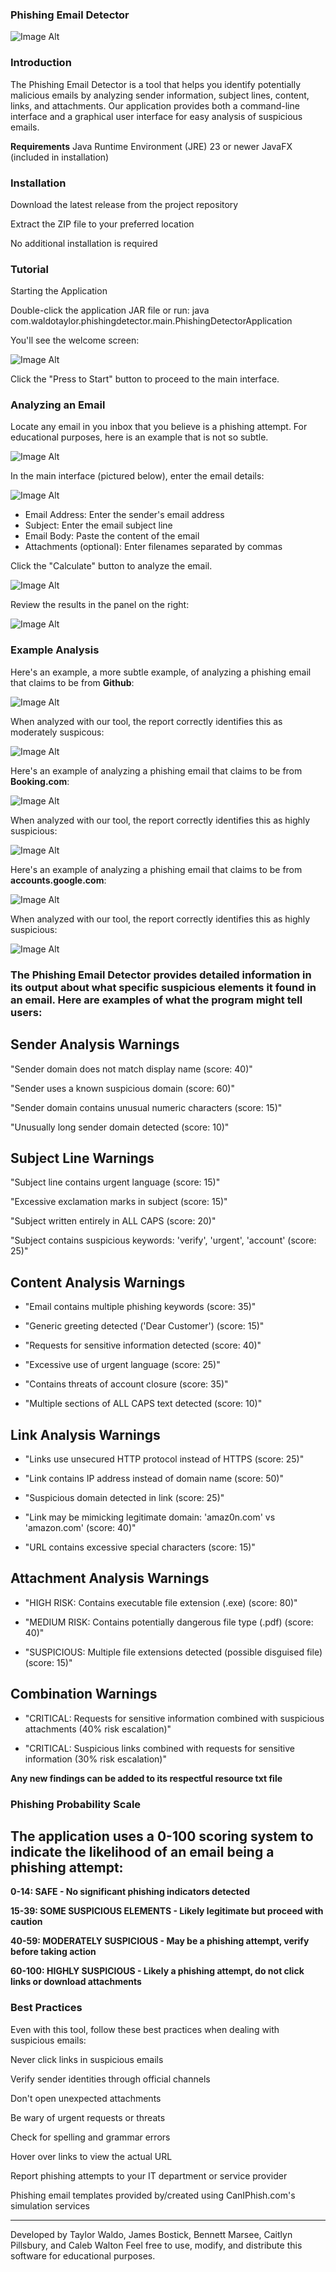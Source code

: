 ### Phishing Email Detector

![Image Alt](https://github.com/Taylorwaldo/PhishingEmailDetector/blob/main/images/custom_Logo.png?raw=true)

### Introduction
The Phishing Email Detector is a tool that helps you identify potentially malicious emails by analyzing sender information, subject lines, content, links, and attachments. Our application provides both a command-line interface and a graphical user interface for easy analysis of suspicious emails.

**Requirements**
Java Runtime Environment (JRE) 23 or newer
JavaFX (included in installation)

### Installation

Download the latest release from the project repository

Extract the ZIP file to your preferred location

No additional installation is required

### Tutorial
Starting the Application

Double-click the application JAR file or run: java com.waldotaylor.phishingdetector.main.PhishingDetectorApplication

You'll see the welcome screen:

![Image Alt](https://github.com/Taylorwaldo/PhishingEmailDetector/blob/main/images/Homepage.png?raw=true)

Click the "Press to Start" button to proceed to the main interface.

### Analyzing an Email

Locate any email in you inbox that you believe is a phishing attempt. For educational purposes, here is an example that is not so subtle. 

![Image Alt](https://github.com/Taylorwaldo/PhishingEmailDetector/blob/main/images/LinkedIn_potential_spam.png?raw=true)


In the main interface (pictured below), enter the email details:

![Image Alt](https://github.com/Taylorwaldo/PhishingEmailDetector/blob/main/images/Second_page.png?raw=true)

  - Email Address: Enter the sender's email address
  - Subject: Enter the email subject line
  - Email Body: Paste the content of the email
  - Attachments (optional): Enter filenames separated by commas


Click the "Calculate" button to analyze the email.

![Image Alt](https://github.com/Taylorwaldo/PhishingEmailDetector/blob/main/images/inputExample_LinkedIn.png?raw=true)

Review the results in the panel on the right:

![Image Alt](https://github.com/Taylorwaldo/PhishingEmailDetector/blob/main/images/LinkedIn_Report.png?raw=true)

### Example Analysis
 

Here's an example, a more subtle example, of analyzing a phishing email that claims to be from **Github**:

![Image Alt](https://github.com/Taylorwaldo/PhishingEmailDetector/blob/main/images/GitHub_potential_spam.png?raw=true)

When analyzed with our tool, the report correctly identifies this as moderately suspicous:

![Image Alt](https://github.com/Taylorwaldo/PhishingEmailDetector/blob/main/images/GitHub_report.png?raw=true)


Here's an example of analyzing a phishing email that claims to be from **Booking.com**:

![Image Alt](https://github.com/Taylorwaldo/PhishingEmailDetector/blob/main/images/Bookingdotcom_potential_spam.png?raw=true)

When analyzed with our tool, the report correctly identifies this as highly suspicious:

![Image Alt](https://github.com/Taylorwaldo/PhishingEmailDetector/blob/main/images/bookingcomReport.png?raw=true)

Here's an example of analyzing a phishing email that claims to be from **accounts.google.com**:

![Image Alt](https://github.com/Taylorwaldo/PhishingEmailDetector/blob/main/images/Gmail_Potential.png?raw=true)

When analyzed with our tool, the report correctly identifies this as highly suspicious:

![Image Alt](https://github.com/Taylorwaldo/PhishingEmailDetector/blob/main/images/gmail_report.png?raw=true)


### The Phishing Email Detector provides detailed information in its output about what specific suspicious elements it found in an email. Here are examples of what the program might tell users:

**Sender Analysis Warnings**
-----------------------------

"Sender domain does not match display name (score: 40)"

"Sender uses a known suspicious domain (score: 60)"

"Sender domain contains unusual numeric characters (score: 15)"

"Unusually long sender domain detected (score: 10)"

**Subject Line Warnings**
-----------------------------

"Subject line contains urgent language (score: 15)"

"Excessive exclamation marks in subject (score: 15)"

"Subject written entirely in ALL CAPS (score: 20)"

"Subject contains suspicious keywords: 'verify', 'urgent', 'account' (score: 25)"

**Content Analysis Warnings**
-----------------------------

- "Email contains multiple phishing keywords (score: 35)"

- "Generic greeting detected ('Dear Customer') (score: 15)"

- "Requests for sensitive information detected (score: 40)"

- "Excessive use of urgent language (score: 25)"

- "Contains threats of account closure (score: 35)"

- "Multiple sections of ALL CAPS text detected (score: 10)"

**Link Analysis Warnings**
-----------------------------

- "Links use unsecured HTTP protocol instead of HTTPS (score: 25)"

- "Link contains IP address instead of domain name (score: 50)"

- "Suspicious domain detected in link (score: 25)"

- "Link may be mimicking legitimate domain: 'amaz0n.com' vs 'amazon.com' (score: 40)"

- "URL contains excessive special characters (score: 15)"

**Attachment Analysis Warnings**
--------------------------------

- "HIGH RISK: Contains executable file extension (.exe) (score: 80)"

- "MEDIUM RISK: Contains potentially dangerous file type (.pdf) (score: 40)"

- "SUSPICIOUS: Multiple file extensions detected (possible disguised file) (score: 15)"

**Combination Warnings**
-----------------------------

- "CRITICAL: Requests for sensitive information combined with suspicious attachments (40% risk escalation)"

- "CRITICAL: Suspicious links combined with requests for sensitive information (30% risk escalation)"

**Any new findings can be added to its respectful resource txt file**



### Phishing Probability Scale
The application uses a 0-100 scoring system to indicate the likelihood of an email being a phishing attempt:
------------------------------------------------------------------------------

**0-14: SAFE - No significant phishing indicators detected**

**15-39: SOME SUSPICIOUS ELEMENTS - Likely legitimate but proceed with caution**

**40-59: MODERATELY SUSPICIOUS - May be a phishing attempt, verify before taking action**

**60-100: HIGHLY SUSPICIOUS - Likely a phishing attempt, do not click links or download attachments**

### Best Practices
Even with this tool, follow these best practices when dealing with suspicious emails:

Never click links in suspicious emails

Verify sender identities through official channels

Don't open unexpected attachments

Be wary of urgent requests or threats

Check for spelling and grammar errors

Hover over links to view the actual URL

Report phishing attempts to your IT department or service provider




Phishing email templates provided by/created using CanIPhish.com's simulation services

----------------------------------------------------------------------------------------------------------------------
Developed by Taylor Waldo, James Bostick, Bennett Marsee, Caitlyn Pillsbury, and Caleb Walton
Feel free to use, modify, and distribute this software for educational purposes.
 
